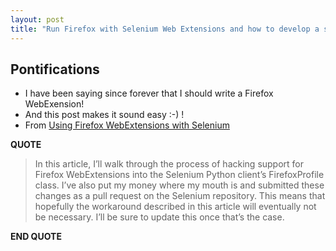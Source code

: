 ```yaml
---
layout: post
title: "Run Firefox with Selenium Web Extensions and how to develop a simple Firefox WebExtension"
---
```


## Pontifications

* I have been saying since forever that I should write a Firefox WebExension!
* And this post makes it sound easy :-) !
* From [Using Firefox WebExtensions with Selenium](https://intoli.com/blog/firefox-extensions-with-selenium/)

**QUOTE**

<blockquote>

In this article, I’ll walk through the process of hacking support for Firefox WebExtensions into the Selenium Python client’s FirefoxProfile class. I’ve also put my money where my mouth is and submitted these changes as a pull request on the Selenium repository. This means that hopefully the workaround described in this article will eventually not be necessary. I’ll be sure to update this once that’s the case.

</blockquote>


**END QUOTE**